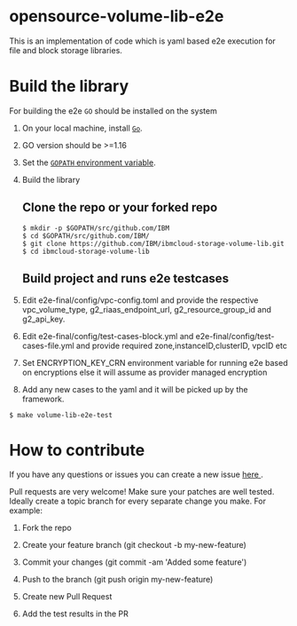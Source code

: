 # opensource-volume-lib-e2e

This is an implementation of code which is yaml based e2e execution for file and block storage libraries.


# Build the library

For building the e2e `GO` should be installed on the system

1. On your local machine, install [`Go`](https://golang.org/doc/install).
2. GO version should be >=1.16
3. Set the [`GOPATH` environment variable](https://github.com/golang/go/wiki/SettingGOPATH).
4. Build the library

   ## Clone the repo or your forked repo

   ```
   $ mkdir -p $GOPATH/src/github.com/IBM
   $ cd $GOPATH/src/github.com/IBM/
   $ git clone https://github.com/IBM/ibmcloud-storage-volume-lib.git
   $ cd ibmcloud-storage-volume-lib
   ```
   ## Build project and runs e2e testcases

  1. Edit e2e-final/config/vpc-config.toml and provide the respective vpc_volume_type, g2_riaas_endpoint_url, g2_resource_group_id and g2_api_key.
  2. Edit e2e-final/config/test-cases-block.yml and e2e-final/config/test-cases-file.yml and provide required zone,instanceID,clusterID, vpcID etc
  3. Set ENCRYPTION_KEY_CRN environment variable for running e2e based on encryptions else it will assume as provider managed encryption
  4. Add any new cases to the yaml and it will be picked up by the framework.

   ```
   $ make volume-lib-e2e-test
   ```


# How to contribute

If you have any questions or issues you can create a new issue [ here ](https://github.com/IBM/ibmcloud-storage-volume-lib/issues/new).

Pull requests are very welcome! Make sure your patches are well tested. Ideally create a topic branch for every separate change you make. For example:

1. Fork the repo

2. Create your feature branch (git checkout -b my-new-feature)

3. Commit your changes (git commit -am 'Added some feature')

4. Push to the branch (git push origin my-new-feature)

5. Create new Pull Request

6. Add the test results in the PR